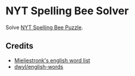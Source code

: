 # NYT Spelling Bee Solver

Solve [NYT Spelling Bee Puzzle](https://www.nytimes.com/puzzles/spelling-bee).

## Credits

- [Mieliestronk's english word list](http://www.mieliestronk.com/wordlist.html)
- [dwyl/english-words](https://github.com/dwyl/english-words/)
